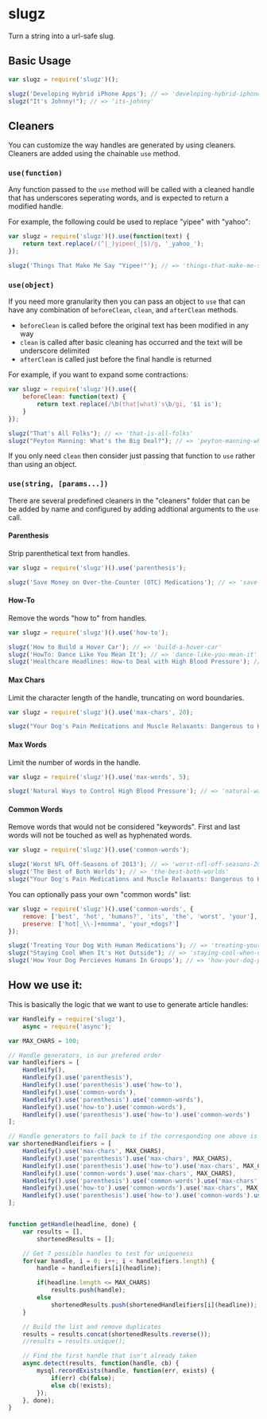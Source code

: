slugz
=====

Turn a string into a url-safe slug.

## Basic Usage

```js
var slugz = require('slugz')();

slugz('Developing Hybrid iPhone Apps'); // => 'developing-hybrid-iphone-apps'
slugz("It's Johnny!"); // => 'its-johnny'
```

## Cleaners

You can customize the way handles are generated by using cleaners. Cleaners are added using the chainable `use` method.

### `use(function)`

Any function passed to the `use` method will be called with a cleaned handle that has underscores seperating words, and is expected to return a modified handle.

For example, the following could be used to replace "yipee" with "yahoo":

```js
var slugz = require('slugz')().use(function(text) {
    return text.replace(/(^|_)yipee(_|$)/g, '_yahoo_');
});

slugz('Things That Make Me Say "Yipee!"'); // => 'things-that-make-me-say-yahoo'
```

### `use(object)`

If you need more granularity then you can pass an object to `use` that can have any combination of `beforeClean`, `clean`, and `afterClean` methods.

- `beforeClean` is called before the original text has been modified in any way
- `clean` is called after basic cleaning has occurred and the text will be underscore delimited
- `afterClean` is called just before the final handle is returned

For example, if you want to expand some contractions:

```js
var slugz = require('slugz')().use({
    beforeClean: function(text) {
    	return text.replace(/\b(that|what)'s\b/gi, '$1 is');
    }
});

slugz("That's All Folks"); // => 'that-is-all-folks'
slugz("Peyton Manning: What's the Big Deal?"); // => 'peyton-manning-what-is-the-big-deal'
```

If you only need `clean` then consider just passing that function to `use` rather than using an object.

### `use(string, [params...])`

There are several predefined cleaners in the "cleaners" folder that can be be added by name and configured by adding addtional arguments to the `use` call.

#### Parenthesis

Strip parenthetical text from handles.

```js
var slugz = require('slugz')().use('parenthesis');

slugz('Save Money on Over-the-Counter (OTC) Medications'); // => 'save-money-on-over-the-counter-medications'
```

#### How-To

Remove the words "how to" from handles.

```js
var slugz = require('slugz')().use('how-to');

slugz('How to Build a Hover Car'); // => 'build-a-hover-car'
slugz('HowTo: Dance Like You Mean It'); // => 'dance-like-you-mean-it'
slugz('Healthcare Headlines: How-to Deal with High Blood Pressure'); // => 'healthcare-headlines-deal-with-high-blood-pressure'
```

#### Max Chars

Limit the character length of the handle, truncating on word boundaries.

```js
var slugz = require('slugz')().use('max-chars', 20);

slugz("Your Dog's Pain Medications and Muscle Relaxants: Dangerous to Humans"); // => 'your-dogs-pain'
```

#### Max Words

Limit the number of words in the handle.

```js
var slugz = require('slugz')().use('max-words', 5);

slugz('Natural Ways to Control High Blood Pressure'); // => 'natural-ways-to-control-high'
```

#### Common Words

Remove words that would not be considered "keywords". First and last words will not be touched as well as hyphenated words.

```js
var slugz = require('slugz')().use('common-words');

slugz('Worst NFL Off-Seasons of 2013'); // => 'worst-nfl-off-seasons-2013'
slugz('The Best of Both Worlds'); // => 'the-best-both-worlds'
slugz("Your Dog's Pain Medications and Muscle Relaxants: Dangerous to Humans"); // => 'your-dogs-pain-medications-muscle-relaxants-dangerous-humans'
```

You can optionally pass your own "common words" list:

```js
var slugz = require('slugz')().use('common-words', {
    remove: ['best', 'hot', 'humans?', 'its', 'the', 'worst', 'your'],
    preserve: ['hot[_\\-]+momma', 'your_+dogs?']
});

slugz('Treating Your Dog With Human Medications'); // => 'treating-your-dog-with-medications'
slugz("Staying Cool When It's Hot Outside"); // => 'staying-cool-when-outside'
slugz('How Your Dog Percieves Humans In Groups'); // => 'how-your-dog-percieves-in-groups'
```

## How we use it:

This is basically the logic that we want to use to generate article handles:

```js
var Handleify = require('slugz'),
	async = require('async');

var MAX_CHARS = 100;

// Handle generators, in our prefered order
var handleifiers = [
	Handleify(),
	Handleify().use('parenthesis'),
	Handleify().use('parenthesis').use('how-to'),
	Handleify().use('common-words'),
	Handleify().use('parenthesis').use('common-words'),
	Handleify().use('how-to').use('common-words'),
	Handleify().use('parenthesis').use('how-to').use('common-words')
];

// Handle generators to fall back to if the corresponding one above is too long
var shortenedHandleifiers = [
	Handleify().use('max-chars', MAX_CHARS),
	Handleify().use('parenthesis').use('max-chars', MAX_CHARS),
	Handleify().use('parenthesis').use('how-to').use('max-chars', MAX_CHARS),
	Handleify().use('common-words').use('max-chars', MAX_CHARS),
	Handleify().use('parenthesis').use('common-words').use('max-chars', MAX_CHARS),
	Handleify().use('how-to').use('common-words').use('max-chars', MAX_CHARS),
	Handleify().use('parenthesis').use('how-to').use('common-words').use('max-chars', MAX_CHARS)
];


function getHandle(headline, done) {
	var results = [],
		shortenedResults = [];

	// Get 7 possible handles to test for uniqueness
	for(var handle, i = 0; i++; i < handleifiers.length) {
		handle = handleifiers[i](headline);

		if(headline.length <= MAX_CHARS)
			results.push(handle);
		else
			shortenedResults.push(shortenedHandleifiers[i](headline));
	}

	// Build the list and remove duplicates
	results = results.concat(shortenedResults.reverse());
	//results = results.unique();

	// Find the first handle that isn't already taken
	async.detect(results, function(handle, cb) {
		mysql.recordExists(handle, function(err, exists) {
			if(err) cb(false);
			else cb(!exists);
		});
	}, done);
}
```
